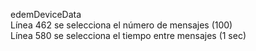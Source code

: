 edemDeviceData \
Línea 462 se selecciona el número de mensajes (100) \
Línea 580 se selecciona el tiempo entre mensajes (1 sec)
